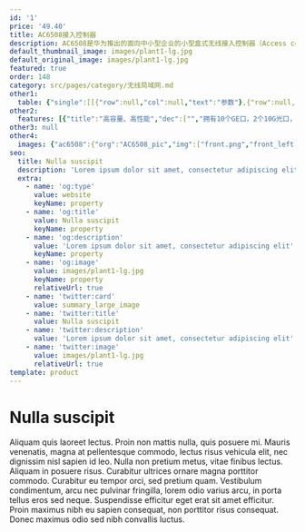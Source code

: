 ```yaml
---
id: '1'
price: '49.40'
title: AC6508接入控制器
description: AC6508是华为推出的面向中小型企业的小型盒式无线接入控制器（Access controller），最大可管理256个AP，同时集成千兆以太网交换机功能，实现有线无线一体化的接入方式。可灵活配置无线接入点的管理数量，具有良好的可扩展性。配合华为全系列802.11n/802.11ac/802.11ax无线接入点，可组建中小型园区网络、企业办公网络、无线城域网络、热点覆盖等应用环境。
default_thumbnail_image: images/plant1-lg.jpg
default_original_image: images/plant1-lg.jpg
featured: true
order: 148
category: src/pages/category/无线局域网.md
other1: 
  table: {"single":[[{"row":null,"col":null,"text":"参数"},{"row":null,"col":null,"text":"AC6508"}],[{"row":null,"col":null,"text":"端口"},{"row":null,"col":null,"text":"10 x GE + 2 x 10GE SFP+"}],[{"row":null,"col":null,"text":"电源"},{"row":null,"col":null,"text":"AC/DC电源适配器"}],[{"row":null,"col":null,"text":"转发能力"},{"row":null,"col":null,"text":"10Gbps"}],[{"row":null,"col":null,"text":"最大可管理AP的数量"},{"row":null,"col":null,"text":"256"}],[{"row":null,"col":null,"text":"无线用户接入能力"},{"row":null,"col":null,"text":"4096"}],[{"row":null,"col":null,"text":"AP与AC间组网方式"},{"row":null,"col":null,"text":"支持L2/L3层网络拓扑"}],[{"row":null,"col":null,"text":"转发模式"},{"row":null,"col":null,"text":"支持直接转发/隧道转发"}],[{"row":null,"col":null,"text":"AC冗余备份"},{"row":null,"col":null,"text":"支持1+1热备/N+1备份方式"}],[{"row":null,"col":null,"text":"无线协议"},{"row":null,"col":null,"text":"802.11 a/b/g/n/ac/ac wave2/ax"}]]}
other2:
  features: [{"title":"高容量、高性能","dec":["","拥有10个GE口，2个10G光口，提供10Gbps的转发能力，可管理256个AP，接入4096个无线终端；",""]},{"title":"使用灵活","dec":["","灵活的数据转发方式，支持直接转发、隧道转发；\n灵活的用户权限控制，提供基于用户和角色的访问控制策略控制能力；",""]},{"title":"网络运维方式丰富","dec":["","丰富的网络运维方式，可通过网管eSight、WEB网管、命令行（CLI）进行维护。",""]}]
other3: null
other4:
  images: {"ac6508":{"org":"AC6508_pic","img":["front.png","front_left.png","front_right.png","front_top.png","left.png","rear.png","rear_left.png","rear_right.png","rear_top.png","right.png","top.png"]}}
seo:
  title: Nulla suscipit
  description: 'Lorem ipsum dolor sit amet, consectetur adipiscing elit'
  extra:
    - name: 'og:type'
      value: website
      keyName: property
    - name: 'og:title'
      value: Nulla suscipit
      keyName: property
    - name: 'og:description'
      value: 'Lorem ipsum dolor sit amet, consectetur adipiscing elit'
      keyName: property
    - name: 'og:image'
      value: images/plant1-lg.jpg
      keyName: property
      relativeUrl: true
    - name: 'twitter:card'
      value: summary_large_image
    - name: 'twitter:title'
      value: Nulla suscipit
    - name: 'twitter:description'
      value: 'Lorem ipsum dolor sit amet, consectetur adipiscing elit'
    - name: 'twitter:image'
      value: images/plant1-lg.jpg
      relativeUrl: true
template: product
---
```


# Nulla suscipit

Aliquam quis laoreet lectus. Proin non mattis nulla, quis posuere mi. Mauris venenatis, magna at pellentesque commodo, lectus risus vehicula elit, nec dignissim nisl sapien id leo. Nulla non pretium metus, vitae finibus lectus. Aliquam in posuere risus. Curabitur ultrices ornare magna porttitor commodo. Curabitur eu tempor orci, sed pretium quam. Vestibulum condimentum, arcu nec pulvinar fringilla, lorem odio varius arcu, in porta tellus eros sed neque. Suspendisse efficitur eget erat sit amet efficitur. Proin maximus nibh eu sapien consequat, non porttitor risus consequat. Donec maximus odio sed nibh convallis luctus.